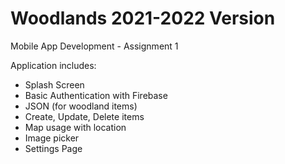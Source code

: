 # Woodlands 2021-2022 Version

Mobile App Development - Assignment 1

Application includes:
- Splash Screen
- Basic Authentication with Firebase
- JSON (for woodland items)
- Create, Update, Delete items
- Map usage with location
- Image picker
- Settings Page